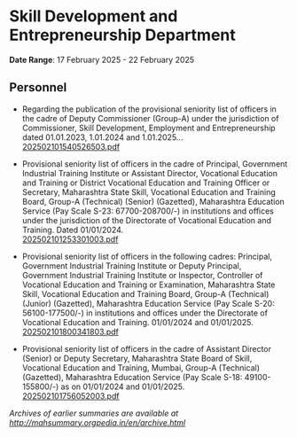# Skill Development and Entrepreneurship Department

**Date Range**: 17 February 2025 - 22 February 2025


## Personnel
- Regarding the publication of the provisional seniority list of officers in the cadre of Deputy Commissioner (Group-A) under the jurisdiction of Commissioner, Skill Development, Employment and Entrepreneurship dated 01.01.2023, 1.01.2024 and 1.01.2025...\
  [202502101540526503.pdf](https://gr.maharashtra.gov.in/Site/Upload/Government%20Resolutions/English/202502101540526503.pdf)

- Provisional seniority list of officers in the cadre of Principal, Government Industrial Training Institute or Assistant Director, Vocational Education and Training or District Vocational Education and Training Officer or Secretary, Maharashtra State Skill, Vocational Education and Training Board, Group-A (Technical) (Senior) (Gazetted), Maharashtra Education Service (Pay Scale S-23: 67700-208700/-) in institutions and offices under the jurisdiction of the Directorate of Vocational Education and Training. Dated 01/01/2024.\
  [202502101253301003.pdf](https://gr.maharashtra.gov.in/Site/Upload/Government%20Resolutions/English/202502101253301003.pdf)

- Provisional seniority list of officers in the following cadres: Principal, Government Industrial Training Institute or Deputy Principal, Government Industrial Training Institute or Inspector, Controller of Vocational Education and Training or Examination, Maharashtra State Skill, Vocational Education and Training Board, Group-A (Technical) (Junior) (Gazetted), Maharashtra Education Service (Pay Scale S-20: 56100-177500/-) in institutions and offices under the Directorate of Vocational Education and Training. 01/01/2024 and 01/01/2025.\
  [202502101800341803.pdf](https://gr.maharashtra.gov.in/Site/Upload/Government%20Resolutions/English/202502101800341803.pdf)

- Provisional seniority list of officers in the cadre of Assistant Director (Senior) or Deputy Secretary, Maharashtra State Board of Skill, Vocational Education and Training, Mumbai, Group-A (Technical) (Gazetted), Maharashtra Education Service (Pay Scale S-18: 49100-155800/-) as on 01/01/2024 and 01/01/2025.\
  [202502101756052003.pdf](https://gr.maharashtra.gov.in/Site/Upload/Government%20Resolutions/English/202502101756052003.pdf)


*Archives of earlier summaries are available at http://mahsummary.orgpedia.in/en/archive.html*